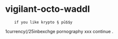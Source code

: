 # vigilant-octo-waddl
        if you like krypto § pū$$y 
1currency(/25inbexchge pornography xxx 
continue .
